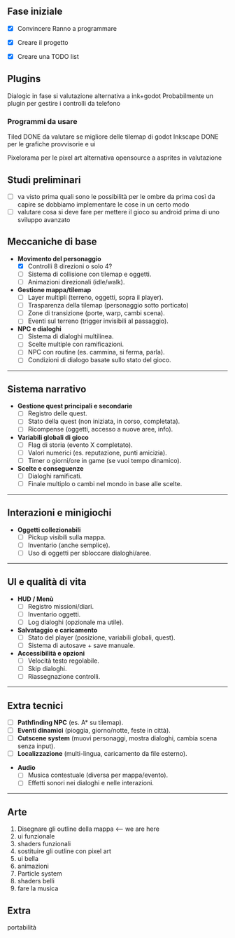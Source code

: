 ## Fase iniziale 
- [x] Convincere Ranno a programmare
- [x] Creare il progetto
- [x] Creare una TODO list


## Plugins
Dialogic 
	in fase si valutazione
	alternativa a ink+godot
Probabilmente un plugin per gestire i controlli da telefono

### Programmi da usare
Tiled DONE
	da valutare se migliore delle tilemap di godot
Inkscape DONE
	per le grafiche provvisorie e ui
	
Pixelorama 
	per le pixel art
	alternativa opensource a asprites 
	in valutazione

## Studi preliminari 
- [ ] va visto prima quali sono le possibilità per le ombre da prima così da capire se dobbiamo implementare le cose in un certo modo
- [ ] valutare cosa si deve fare per mettere il gioco su android prima di uno sviluppo avanzato

## Meccaniche di base

- **Movimento del personaggio**
	- [x] Controlli 8 direzioni o solo 4?
	- [ ] Sistema di collisione con tilemap e oggetti.
	- [ ] Animazioni direzionali (idle/walk).
- **Gestione mappa/tilemap**
	- [ ] Layer multipli (terreno, oggetti, sopra il player).
	- [ ] Trasparenza della tilemap (personaggio sotto porticato)
	- [ ] Zone di transizione (porte, warp, cambi scena).
	- [ ] Eventi sul terreno (trigger invisibili al passaggio).
- **NPC e dialoghi**
	- [ ] Sistema di dialoghi multilinea.
	- [ ] Scelte multiple con ramificazioni.
	- [ ] NPC con routine (es. cammina, si ferma, parla).
	- [ ] Condizioni di dialogo basate sullo stato del gioco.

---

##  Sistema narrativo

- **Gestione quest principali e secondarie**
	- [ ] Registro delle quest.
	- [ ] Stato della quest (non iniziata, in corso, completata).
	- [ ] Ricompense (oggetti, accesso a nuove aree, info).
- **Variabili globali di gioco**
	- [ ] Flag di storia (evento X completato).
	- [ ] Valori numerici (es. reputazione, punti amicizia).
	- [ ] Timer o giorni/ore in game (se vuoi tempo dinamico).
- **Scelte e conseguenze**
	- [ ] Dialoghi ramificati.
	- [ ] Finale multiplo o cambi nel mondo in base alle scelte.

---

##  Interazioni e minigiochi

- **Oggetti collezionabili**
	- [ ] Pickup visibili sulla mappa.
	- [ ] Inventario (anche semplice).
	- [ ] Uso di oggetti per sbloccare dialoghi/aree.

---

##  UI e qualità di vita

- **HUD / Menù**
	- [ ] Registro missioni/diari.
	- [ ] Inventario oggetti.
	- [ ] Log dialoghi (opzionale ma utile).
- **Salvataggio e caricamento**
	- [ ] Stato del player (posizione, variabili globali, quest).
	- [ ] Sistema di autosave + save manuale.
- **Accessibilità e opzioni**
	- [ ] Velocità testo regolabile.
	- [ ] Skip dialoghi.
	- [ ] Riassegnazione controlli.

---

##  Extra tecnici 

- [ ] **Pathfinding NPC** (es. A* su tilemap).
- [ ] **Eventi dinamici** (pioggia, giorno/notte, feste in città).
- [ ] **Cutscene system** (muovi personaggi, mostra dialoghi, cambia scena senza input).
- [ ] **Localizzazione** (multi-lingua, caricamento da file esterno).
- **Audio**
	- [ ] Musica contestuale (diversa per mappa/evento).
	- [ ] Effetti sonori nei dialoghi e nelle interazioni.

---

## Arte 
1. Disegnare gli outline della mappa <-- we are here
2. ui funzionale
3. shaders funzionali 
4. sostituire gli outline con pixel art 
5. ui bella 
6. animazioni
7. Particle system 
8. shaders belli
9. fare la musica 

## Extra 
portabilità 
